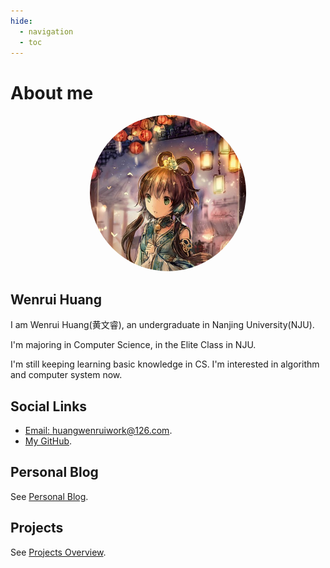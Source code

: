 ```yaml
---
hide:
  - navigation
  - toc
---
```


# About me

<div align="center">
<img src="img/avatar.jpg" width="250px" height="250px" alt="avatar" style="border-radius: 50%">
</div>

## Wenrui Huang

I am Wenrui Huang(黄文睿), an undergraduate in Nanjing University(NJU).

I'm majoring in Computer Science, in the Elite Class in NJU.

I'm still keeping learning basic knowledge in CS. I'm interested in algorithm and computer system now.

## Social Links

- [Email: huangwenruiwork@126.com](mailto:huangwenruiwork@126.com).
- [My GitHub](https://github.com/rijuyuezhu).

## Personal Blog

See [Personal Blog](https://blog.rijuyuezhu.top).

## Projects

See [Projects Overview](projects/index.md).
